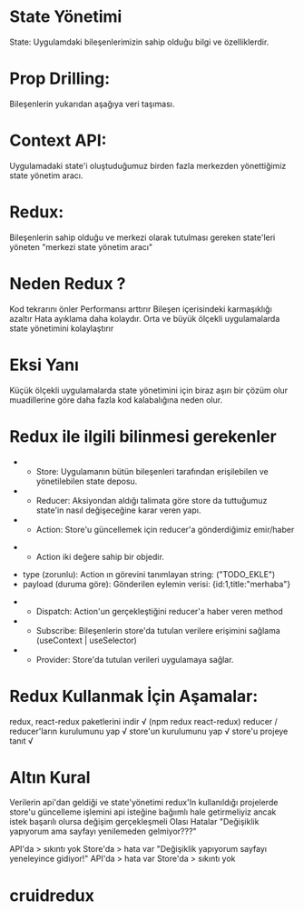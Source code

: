 # State Yönetimi
State: Uygulamdaki bileşenlerimizin sahip olduğu bilgi ve özelliklerdir.

# Prop Drilling: 
Bileşenlerin yukarıdan aşağıya veri taşıması.

# Context API: 
Uygulamadaki state'i oluştuduğumuz birden fazla merkezden yönettiğimiz state yönetim aracı.

# Redux: 
Bileşenlerin sahip olduğu ve merkezi olarak tutulması gereken state'leri yöneten "merkezi state yönetim aracı"

# Neden Redux ?
Kod tekrarını önler
Performansı arttırır
Bileşen içerisindeki karmaşıklığı azaltır
Hata ayıklama daha kolaydır.
Orta ve büyük ölçekli uygulamalarda state yönetimini kolaylaştırır
# Eksi Yanı
Küçük ölçekli uygulamalarda state yönetimini için biraz aşırı bir çözüm olur muadillerine göre daha fazla kod kalabalığına neden olur.
# Redux ile ilgili bilinmesi gerekenler
- - Store: Uygulamanın bütün bileşenleri tarafından erişilebilen ve yönetilebilen state deposu.

- - Reducer: Aksiyondan aldığı talimata göre store da tuttuğumuz state'in nasıl değişeceğine karar veren yapı.

- - Action: Store'u güncellemek için reducer'a gönderdiğimiz emir/haber

* * Action iki değere sahip bir objedir.
+ type (zorunlu): Action ın görevini tanımlayan string: ("TODO_EKLE")
+ payload (duruma göre): Gönderilen eylemin verisi: {id:1,title:"merhaba"}

- - Dispatch: Action'un gerçekleştiğini reducer'a haber veren method

- - Subscribe: Bileşenlerin store'da tutulan verilere erişimini sağlama (useContext | useSelector)

- - Provider: Store'da tutulan verileri uygulamaya sağlar.

# Redux Kullanmak İçin Aşamalar:
redux, react-redux paketlerini indir √ (npm redux react-redux)
reducer / reducer'ların kurulumunu yap √ 
store'un kurulumunu yap √
store'u projeye tanıt √
# Altın Kural
Verilerin api'dan geldiği ve state'yönetimi redux'In kullanıldığı projelerde
store'u güncelleme işlemini api isteğine bağıımlı hale getirmeliyiz
ancak istek başarılı olursa değişim gerçekleşmeli
Olası Hatalar
"Değişiklik yapıyorum ama sayfayı yenilemeden gelmiyor???"

API'da > sıkıntı yok
Store'da > hata var
"Değişiklik yapıyorum sayfayı yeneleyince gidiyor!"
API'da > hata var
Store'da > sıkıntı yok

# cruidredux
